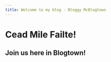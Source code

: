 ```yaml
---
title: Welcome to my blog - Bloggy McBlogtown
---
```


# Cead Mile Failte!

## Join us here in Blogtown!
